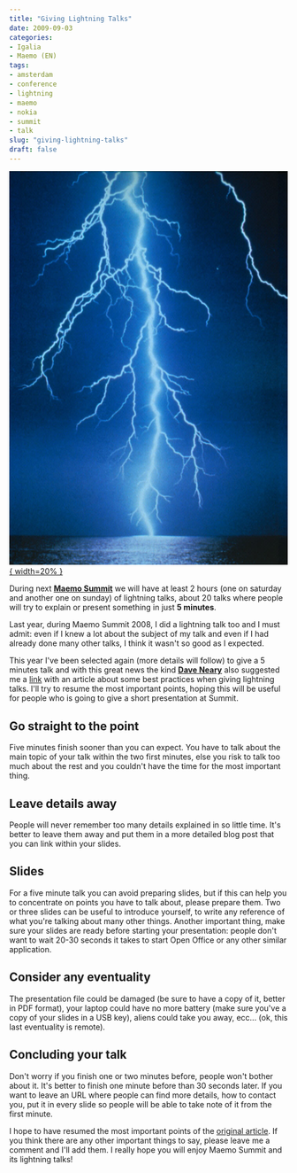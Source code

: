 ```yaml
---
title: "Giving Lightning Talks"
date: 2009-09-03
categories: 
- Igalia
- Maemo (EN)
tags: 
- amsterdam
- conference
- lightning
- maemo
- nokia
- summit
- talk
slug: "giving-lightning-talks"
draft: false
---
```


[![lightning](lightning.jpg "lightning"){ width=20% }]()

During next [**Maemo Summit**](http://wiki.maemo.org/Maemo_Summit_2009) we will have at least
2 hours (one on saturday and another one on sunday) of lightning talks,
about 20 talks where people will try to explain or present something in
just **5 minutes**.

Last year, during Maemo Summit 2008, I did a lightning talk too and I
must admit: even if I knew a lot about the subject of my talk and even
if I had already done many other talks, I think it wasn't so good as I
expected.

This year I've been selected again (more details will follow) to give a
5 minutes talk and with this great news the kind [**Dave Neary**](http://maemo.org/profile/view/dneary) also suggested me a
[link](http://www.perl.com/pub/a/2004/07/30/lightningtalk.html) with an
article about some best practices when giving lightning talks. I'll try
to resume the most important points, hoping this will be useful for
people who is going to give a short presentation at Summit.

## Go straight to the point

Five minutes finish sooner than you can
expect. You have to talk about the main topic of your talk within the
two first minutes, else you risk to talk too much about the rest and you
couldn't have the time for the most important thing.

## Leave details away

People will never remember too many details
explained in so little time. It's better to leave them away and put them
in a more detailed blog post that you can link within your slides.

## Slides

For a five minute talk you can avoid preparing slides, but
if this can help you to concentrate on points you have to talk about,
please prepare them. Two or three slides can be useful to introduce
yourself, to write any reference of what you're talking about many other
things. Another important thing, make sure your slides are ready before
starting your presentation: people don't want to wait 20-30 seconds it
takes to start Open Office or any other similar application.

## Consider any eventuality

The presentation file could be damaged (be
sure to have a copy of it, better in PDF format), your laptop could have
no more battery (make sure you've a copy of your slides in a USB key),
aliens could take you away, ecc... (ok, this last eventuality is
remote).

## Concluding your talk

Don't worry if you finish one or two minutes
before, people won't bother about it. It's better to finish one minute
before than 30 seconds later. If you want to leave an URL where people
can find more details, how to contact you, put it in every slide so
people will be able to take note of it from the first minute.

I hope to have resumed the most important points of the [original article](http://www.perl.com/pub/a/2004/07/30/lightningtalk.html).
If you think there are any other important things to say, please leave me a
comment and I'll add them. I really hope you will enjoy Maemo Summit and
its lightning talks!

